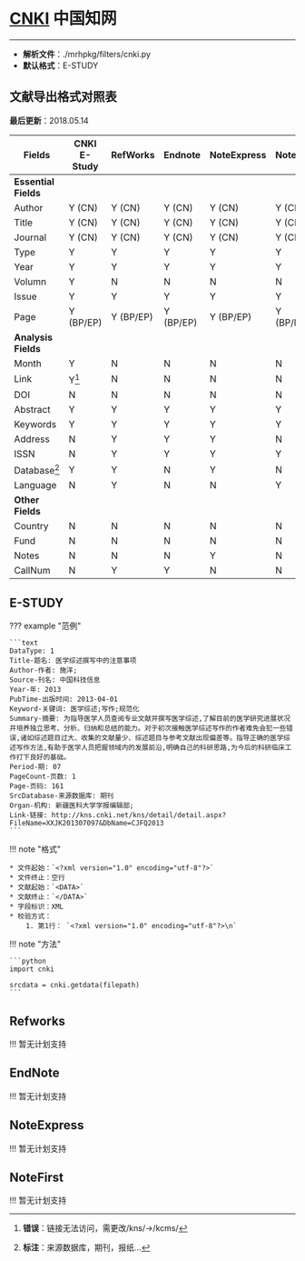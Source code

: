 # [CNKI](http://www.cnki.net) 中国知网

---

* **解析文件**：./mrhpkg/filters/cnki.py
* **默认格式**：E-STUDY

## **文献导出格式对照表**

**最后更新**：2018.05.14

|Fields|CNKI E-Study|RefWorks|Endnote|NoteExpress|NoteFirst|
|-|-|-|-|-|-|
|**Essential Fields**|
|Author|Y (CN)|Y (CN)|Y (CN)|Y (CN)|Y (CN)|
|Title|Y (CN)|Y (CN)|Y (CN)|Y (CN)|Y (CN)|
|Journal|Y (CN)|Y (CN)|Y (CN)|Y (CN)|Y (CN)|
|Type|Y|Y|Y|Y|Y|
|Year|Y|Y|Y|Y|Y|
|Volumn|Y|N|N|N|N|
|Issue|Y|Y|Y|Y|Y|
|Page|Y (BP/EP)|Y (BP/EP)|Y (BP/EP)|Y (BP/EP)|Y (BP/EP)|
|**Analysis Fields**|
|Month|Y|N|N|N|N|
|Link|Y[^1]|N|N|N|N|
|DOI|N|N|N|N|N|
|Abstract|Y|Y|Y|Y|Y|
|Keywords|Y|Y|Y|Y|Y|
|Address|N|Y|Y|Y|N|
|ISSN|N|Y|Y|Y|Y|
|Database[^2]|Y|Y|N|Y|N|
|Language|N|Y|N|N|Y|
|**Other Fields**|
|Country|N|N|N|N|N|
|Fund|N|N|N|N|N|
|Notes|N|N|N|Y|N|
|CallNum|N|Y|Y|N|N|

[^1]: **错误**：链接无法访问，需更改/kns/->/kcms/
[^2]: **标注**：来源数据库，期刊，报纸...

## **E-STUDY**

??? example "范例"

    ```text
    DataType: 1
    Title-题名: 医学综述撰写中的注意事项
    Author-作者: 施洋;
    Source-刊名: 中国科技信息
    Year-年: 2013
    PubTime-出版时间: 2013-04-01
    Keyword-关键词: 医学综述;写作;规范化
    Summary-摘要: 为指导医学人员查阅专业文献并撰写医学综述,了解目前的医学研究进展状况并培养独立思考、分析、归纳和总结的能力。对于初次接触医学综述写作的作者难免会犯一些错误,诸如综述题目过大、收集的文献量少、综述题目与参考文献出现偏差等。指导正确的医学综述写作方法,有助于医学人员把握领域内的发展前沿,明确自己的科研思路,为今后的科研临床工作打下良好的基础。
    Period-期: 07
    PageCount-页数: 1
    Page-页码: 161
    SrcDatabase-来源数据库: 期刊
    Organ-机构: 新疆医科大学学报编辑部;
    Link-链接: http://kns.cnki.net/kns/detail/detail.aspx?FileName=XXJK201307097&DbName=CJFQ2013
    ```

!!! note "格式"

    * 文件起始：`<?xml version="1.0" encoding="utf-8"?>`
    * 文件终止：空行
    * 文献起始：`<DATA>`
    * 文献终止：`</DATA>`
    * 字段标识：XML
    * 校验方式：
        1. 第1行： `<?xml version="1.0" encoding="utf-8"?>\n`

!!! note "方法"

    ```python
    import cnki

    srcdata = cnki.getdata(filepath)
    ```

## **Refworks**

!!! 暂无计划支持

## **EndNote**

!!! 暂无计划支持

## **NoteExpress**

!!! 暂无计划支持

## **NoteFirst**

!!! 暂无计划支持

